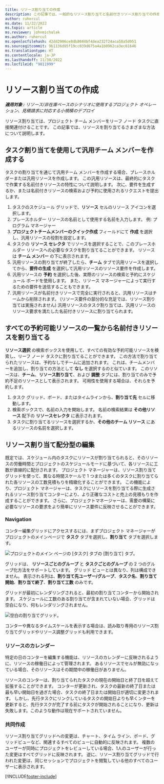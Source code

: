 ```yaml
---
title: リソース割り当ての作成
description: この記事では、一般的なリソース割り当てと名前付きリソース割り当ての作成について説明します。
author: ruhercul
ms.date: 11/22/2022
ms.topic: article
ms.reviewer: johnmichalak
ms.author: ruhercul
ms.openlocfilehash: 42dd2906ce8db8844bf4dea232f24aca58a5d951
ms.sourcegitcommit: 9b1136d95f19cc039d675a4a1b0962ca3ec61646
ms.translationtype: HT
ms.contentlocale: ja-JP
ms.lasthandoff: 11/30/2022
ms.locfileid: "9811999"
---
```

# <a name="create-resource-assignments"></a>リソース割り当ての作成

_**適用対象 :** リソース/非在庫ベースのシナリオに使用するプロジェクト オペレーション、見積請求に対応する小規模のデプロイ_


リソース割り当ては、プロジェクト チーム メンバーをリーフ ノード タスクに直接関連付けることです。 この記事では、リソースを割り当てるさまざまな方法について説明します。

## <a name="create-a-generic-team-member-through-task-assignment"></a>タスク割り当てを使用して汎用チーム メンバーを作成する


タスクの割り当てを通じて汎用チーム メンバーを作成する場合、プレースホルダーまたは汎用リソースを作成します。 この汎用リソースは、最終的にタスクで作業する名前付きリソースの特性について説明します。 次に、要件を生成するか、または名前付きリソースの検索および予約に使用されるリクエストを提出します。

1. タスクのスケジュール グリッドで、**リソース** セルのリソース アイコンを選択します。
2. プレースホルダー リソースの名前として使用する名前を入力します。 例: プログラム マネージャー
3. **プロジェクトチームメンバーのクイック作成** フィールドにて **作成** を選択し、汎用リソースの役割を設定します。
4. タスクの **リソース セレクタ** でリソースを選択することで、このプレースホルダー リソースへの必要なタスクを割り当てることができます。 リソースは **チーム メンバー** の下に表示されます。
5. 汎用リソースの割り当てが終了したら、**チーム** タブで汎用リソースを選択してから、**要件の生成** を選択して汎用リソースのリソース要件を作成します。
6. 汎用リソースの **予約** を選択した後、実際のリソースの検索と予約にスケジュール ボードを使用します。 また、リソース マネージャーによって実行するための要件を送信することもできます。
7. 汎用リソースが名前付きリソースで完全に実行されると、汎用リソースはチームから削除されます。 (リソース要件の部分的な充足では、リソース割り当ては実施されません) 汎用リソースのタスク割り当ては、汎用リソースのリソース要求を満たした名前付きリソースに割り当てられます。

## <a name="assign-a-named-resource-from-the-list-of-all-bookable-resources"></a>すべての予約可能リソースの一覧から名前付きリソースを割り当てる

**リソース選択** の検索ボックスを使用して、すべての有効な予約可能リソースを検索し、リーフ ノード タスクに割り当てることができます。 この方法で割り当てられたリソースは、予約なしでチームに追加されます。 これは、チームメンバーを追加し、割り当ての方法として **なし** を選択するのと似ています。 このリソースは、**チーム**、**リソース割り当て**、および **調整** タブには、割り当てのみで予約不足のリソースとして表示されます。 可用性を使用する場合は、それらを予約します。

1. タスク グリッド、ボード、またはタイムラインから、**割り当て先** セルに移動します。
2. 検索ボックスで、名前の入力を開始します。 名前の検索結果は **その他リソース** 配下の **リソースセレクタ** に表示されます。
3. タスクに割り当てるリソースを選択するか、**その他のチーム リソース** にあるリソースの名前を選択します。

## <a name="editing-resource-assignment-contours"></a>リソース割り当て配分型の編集

既定では、スケジュール内のタスクにリソースが割り当てられると、そのリソースの労働時間とプロジェクトのスケジュールモードに基づいて、各リソースに工数が直線的に配分されます。 プロジェクト マネージャーは、リソース割り当てグリッドを使って、異なる時間スケールで 1 つまたは多くのタスクに割り当てられた各リソースの工数見積もりを精緻化することができます。 この機能により、プロジェクト マネージャーは、タスクにリソースを割り当てる際に生成されるリソース割り当てコンターにより、より正確なコストと売上の見積もりを作成することができます。 さらに、プロジェクトマネージャーは、需要の構築に必要なリソースの要求をより簡単にリソース要件に反映させることができます。

### <a name="navigation"></a>Navigation

コンター編集グリッドにアクセスするには、まずプロジェクト マネージャーがプロジェクトのメインページで **タスク** タブを選択し、**割り当て** タブを選択します。

![プロジェクトのメイン ページの [タスク] タブの [割り当て] タブ。](media/AssignmentGrid.png)

グリッドは、 **リソースごとのグループ** と **タスクごとのグループ** の 2 つのグループ化方法をサポートしています。 グリッド ビューとは異なり、列は構成できません。 表示される列は、**割り当て先ユーザー/グループ**、**タスク名**、**割り当て開始**、**割り当て終了**、**割り当て工数** のみです。

グリッドが最初にレンダリングされると、最初の割り当てコンターから開始されます。 スケジュールに工数のある割り当てが含まれていない場合、グリッドは空白になり、何もレンダリングされません。

![空白の割り当てグリッド。](media/emptyassignmentgrid.png)

コンターや異なるタイムスケールを表示する場合は、読み取り専用のリソース割り当てグリッドやリソース調整グリッドも利用できます。

### <a name="resource-calendars"></a>リソースのカレンダー

特定の日のコンターを編集する機能は、リソースのカレンダーに反映されるように、リソースの稼働日によって管理されます。 あるリソースでセルが無効になっている場合、そのリソースはその期間中の稼働日がありません。

リソースのコンターは、割り当てられたタスクの現在の開始日と終了日を超えて拡張することができます。 コンターが更新され、タスクの最新の終了日または最も早い開始日を過ぎた場合、タスクの終了日または開始日が適切に変更されます。 しかし、先行タスクにリンクしているタスクの開始日よりも早くンターを更新すると、先行タスクが完了する前にタスクが開始されることになり、更新は失敗します。このような動作は現在サポートされていません。

### <a name="co-authoring"></a>共同作成

リソース割り当てグリッドへの変更は、チャート、タイム ライン、ボード、グリッドビューなど、関連するすべてのビューに自動的に反映されます。 複数のユーザーが同時にプロジェクトをレビューしている場合、1人のユーザーが行った変更はすべてグリッドに反映されます。 逆に、リソース割り当てグリッドで行われた変更は、同じセッションでプロジェクトを閲覧している他のすべてのユーザーに表示されます。

[!INCLUDE[footer-include](../includes/footer-banner.md)]
